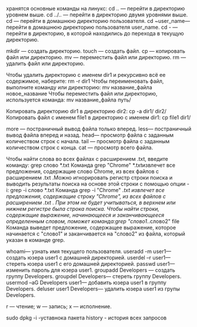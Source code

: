 хранятся основные команды на линукс: 
cd .. — перейти в директорию уровнем выше.
cd ../.. — перейти в директорию двумя уровнями выше.
cd — перейти в домашнюю директорию пользователя.
cd ~user_name— перейти в домашнюю директорию пользователя user_name.
cd - — перейти в директорию, в которой находились до перехода в текущую директорию.

mkdir — создать директорию.
touch — создать файл.
cp — копировать файл или директорию.
mv — переместить файл или директорию.
rm — удалить файл или директорию.

Чтобы удалить директорию с именем dir1 и рекурсивно всё ее содержимое, наберите: rm -r dir1
Чтобы переименовать файл, выполните команду или директорию: mv название_файла новое_название
Чтобы переместить файл или директорию, используется команда: mv название_файла путь/

Копировать директорию dir1 в директорию dir2: cp -a dir1/ dir2/
Копировать файл с именем file1 в директорию c именем dir1: cp file1 dir1/

more — постраничный вывод файла только вперед.
less— постраничный вывод файла вперед и назад.
head— просмотр файла с заданным количеством строк с начала.
tail — просмотр файла с заданным количеством строк с конца.
cat — просмотр всего файла.

Чтобы найти слова во всех файлах с расширением .txt, введите команду:
grep слово *.txt
Команда grep "Chrome" *.txtизвлечет все предложения, содержащие слово Chrome, из всех файлов с расширением .txt
.Можно игнорировать регистр строки поиска и выводить результаты поиска на основе этой строки с помощью опции 
-i: grep -i слово *.txt
Команда grep -i "Chrome" *.txt извлечет все предложения, содержащие строку "Chrome", из всех файлов с расширением .txt
. При этом не будет учитываться, в верхнем или нижнем регистре была строка поиска.
Чтобы найти строки, содержащие выражение, начинающееся и заканчивающееся определенным словом, поможет команда:grep "слово1.*.слово2" file
Команда выведет предложение, содержащее выражение, которое начинается с "слово1" и заканчивается на "слово2" из файла, который указан в команде 
grep.

whoami— узнать имя текущего пользователя.
useradd -m user1— создать юзера user1 с домашней директорией.
userdel –r user1— стереть юзера user1 с его домашней директорией.
passwd user1— изменить пароль для юзера user1.
groupadd Developers — создать группу Developers.
groupdel Developers— стереть группу Developers.
usermod –aG Developers user1— добавить юзера user1 в группу Developers.
deluser user1 Developers— удалить юзера user1 из групы Developers.

r — чтение;
w — запись;
x — исполнение.

sudo dpkg -i -уставнока пакета 
history - история всех запросов 
